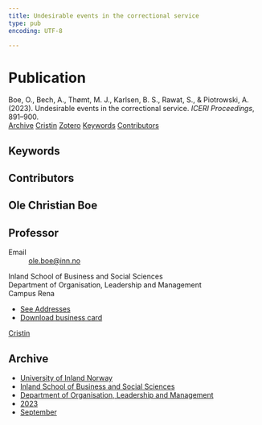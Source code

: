 ```yaml
---
title: Undesirable events in the correctional service
type: pub
encoding: UTF-8

---
```

<h1>Publication</h1>
<article id="csl-bib-container-8ZKPWLJY" class="csl-bib-container">
  <div class="csl-bib-body"> <div class="csl-entry">Boe, O., Bech, A., Thømt, M. J., Karlsen, B. S., Rawat, S., &#38; Piotrowski, A. (2023). Undesirable events in the correctional service. <i>ICERI Proceedings</i>, 891–900.</div> </div>
  <div class="csl-bib-buttons">
    <a href="#taxonomy-article-8ZKPWLJY" alt="archive" class="csl-bib-button">Archive</a>
    <a href="https://app.cristin.no/results/show.jsf?id=2178877" alt="Cristin" class="csl-bib-button">Cristin</a>
    <a href="http://zotero.org/groups/5881554/items/8ZKPWLJY" alt="Zotero" class="csl-bib-button">Zotero</a>
    <a href="#keywords-article-8ZKPWLJY" alt="keywords" class="csl-bib-button">Keywords</a>
    <a href="#contributors-article-8ZKPWLJY" alt="contributors" class="csl-bib-button">Contributors</a>
  </div>
  <div id="csl-bib-meta-container-8ZKPWLJY"></div>
</article>
<div id="csl-bib-meta-8ZKPWLJY" class="csl-bib-meta">
  <article id="keywords-article-8ZKPWLJY" class="keywords-article">
    <h1>Keywords</h1>
    
  </article>
  <article id="contributors-article-8ZKPWLJY" class="contributors-article">
    <h1>Contributors</h1>
    <div class="personas"> <div class="vrtx-hinn-person-card"> <div class="photo"> <i class="lar la-user-circle missing-person"></i> </div> <div class="info"> <hgroup><h1>Ole Christian Boe</h1> <h2>Professor</h2> </hgroup><dl> <dt>Email</dt> <dd> <a href="mailto:ole.boe@inn.no">ole.boe@inn.no</a> </dd> </dl> <p> Inland School of Business and Social Sciences<br> Department of Organisation, Leadership and Management<br> Campus Rena </p> <ul class="vrtx-hinn-links"> <li><a href="https://www.inn.no/english/find-an-employee/ole-boe.html#vrtx-hinn-addresses">See Addresses</a></li> <li><a href="https://www.inn.no/english/find-an-employee/ole-boe.html?vrtx=vcf">Download business card</a></li> </ul> </div> </div> <a href="https://app.cristin.no/persons/show.jsf?id=603087" alt="Cristin URL" class="personas-cristin">Cristin</a> </div>
  </article>
  <article id="taxonomy-article-8ZKPWLJY" class="taxonomy-article">
    <h1>Archive</h1>
    <ul>
      <li><a href="{{< params subfolder >}}en/archive/?key=3DCRN523">University of Inland Norway</a></li>
      <li><a href="{{< params subfolder >}}en/archive/?key=DU8Q9LN9">Inland School of Business and Social Sciences</a></li>
      <li><a href="{{< params subfolder >}}en/archive/?key=4LUWR3ZM">Department of Organisation, Leadership and Management</a></li>
      <li><a href="{{< params subfolder >}}en/archive/?key=THVQJFRI">2023</a></li>
      <li><a href="{{< params subfolder >}}en/archive/?key=IEASGXD2">September</a></li>
    </ul>
  </article>
</div>
